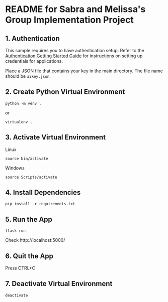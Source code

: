 # README for Sabra and Melissa's Group Implementation Project

## 1. Authentication
This sample requires you to have authentication setup. Refer to the [Authentication Getting Started Guide](https://cloud.google.com/docs/authentication/getting-started) for instructions on setting up credentials for applications.

Place a JSON file that contains your key in the main directory. The file name should be `aikey.json`.

## 2. Create Python Virtual Environment
```
python -m venv .
```
or
```
virtualenv .
```

## 3. Activate Virtual Environment
Linux
```
source bin/activate
```

Windows
```
source Scripts/activate
```

## 4. Install Dependencies 
```
pip install -r requirements.txt
```

## 5. Run the App  
```
flask run
```
Check http://localhost:5000/


## 6. Quit the App
Press CTRL+C


## 7. Deactivate Virtual Environment
```
deactivate
```